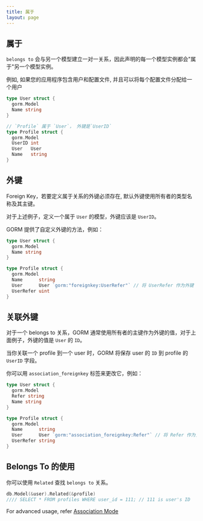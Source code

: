 ```yaml
---
title: 属于
layout: page
---
```


## 属于

`belongs to` 会与另一个模型建立一对一关系，因此声明的每一个模型实例都会"属于"另一个模型实例。

例如, 如果您的应用程序包含用户和配置文件, 并且可以将每个配置文件分配给一个用户

```go
type User struct {
  gorm.Model
  Name string
}

// `Profile` 属于 `User`， 外键是`UserID` 
type Profile struct {
  gorm.Model
  UserID int
  User   User
  Name   string
}
```

## 外键

Foreign Key，若要定义属于关系的外键必须存在, 默认外键使用所有者的类型名称及其主键。

对于上述例子，定义一个属于 `User` 的模型，外键应该是 `UserID`。

GORM 提供了自定义外键的方法，例如：

```go
type User struct {
  gorm.Model
  Name string
}

type Profile struct {
  gorm.Model
  Name      string
  User      User `gorm:"foreignkey:UserRefer"` // 将 UserRefer 作为外键
  UserRefer uint
}
```

## 关联外键

对于一个 belongs to 关系，GORM 通常使用所有者的主键作为外键的值，对于上面例子，外键的值是 `User` 的 `ID`。

当你关联一个 profile 到一个 user 时，GORM 将保存 user 的 `ID` 到 profile 的 `UserID` 字段。

你可以用 `association_foreignkey` 标签来更改它，例如：

```go
type User struct {
  gorm.Model
  Refer string
  Name string
}

type Profile struct {
  gorm.Model
  Name      string
  User      User `gorm:"association_foreignkey:Refer"` // 将 Refer 作为关联外键
  UserRefer string
}
```

## Belongs To 的使用

你可以使用 `Related` 查找 `belongs to` 关系。

```go
db.Model(&user).Related(&profile)
//// SELECT * FROM profiles WHERE user_id = 111; // 111 is user's ID
```

For advanced usage, refer [Association Mode](associations.html#Association-Mode)